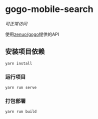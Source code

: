 # gogo-mobile-search

*可正常访问*

使用[zenuo/gogo](https://github.com/zenuo/gogo)提供的API

## 安装项目依赖
```
yarn install
```

### 运行项目
```
yarn run serve
```

### 打包部署
```
yarn run build
```
